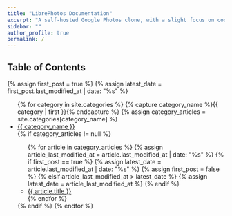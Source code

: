 ```yaml
---
title: "LibrePhotos Documentation"
excerpt: "A self-hosted Google Photos clone, with a slight focus on cool graphs."
sidebar: ""
author_profile: true
permalink: /
---
```


## Table of Contents

{% assign first_post = true %}
{% assign latest_date = first_post.last_modified_at | date: "%s" %}

<ul>
	{% for category in site.categories %}
	{% capture category_name %}{{ category | first }}{% endcapture %}
	{% assign category_articles = site.categories[category_name] %}
	<li><a href="/{{ category_name | slugify }}">{{ category_name }}</a></li>
	{% if category_articles != null %}
	<ul>
	{% for article in category_articles %}
	{% assign article_last_modified_at = article.last_modified_at | date: "%s" %}
	{% if first_post == true %}
	{% assign latest_date = article.last_modified_at | date: "%s" %}
	{% assign first_post = false %}
	{% elsif article_last_modified_at > latest_date %}
	{% assign latest_date = article_last_modified_at %}
	{% endif %}
	<li><a href="{{ article.url | relative_url }}">{{ article.title }}</a></li>
	{% endfor %}
	</ul>
	{% endif %}
	{% endfor %}
</ul>